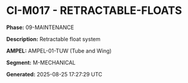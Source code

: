 # CI-M017 - RETRACTABLE-FLOATS

**Phase:** 09-MAINTENANCE

**Description:** Retractable float system

**AMPEL:** AMPEL-01-TUW (Tube and Wing)

**Segment:** M-MECHANICAL

**Generated:** 2025-08-25 17:27:29 UTC
